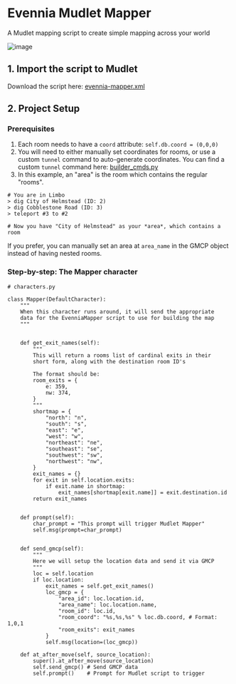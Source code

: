 # Evennia Mudlet Mapper

A Mudlet mapping script to create simple mapping across your world

![image](https://user-images.githubusercontent.com/4159679/162091771-a781de84-224c-4c90-ae70-b7f69c64c2b8.png)

## 1. Import the script to Mudlet

Download the script here: [evennia-mapper.xml](https://raw.githubusercontent.com/RodRitter/Evennia-Doodads/main/Evennia%20Mudlet%20Mapper/evennia-mapper.xml)

## 2. Project Setup

### Prerequisites

1. Each room needs to have a `coord` attribute: `self.db.coord = (0,0,0)`
2. You will need to either manually set coordinates for rooms, or use a custom `tunnel` command to auto-generate coordinates. You can find a custom `tunnel` command here: [builder_cmds.py](https://github.com/RodRitter/Evennia-Doodads/blob/main/Evennia%20Mudlet%20Mapper/builder_cmds.py)
3. In this example, an "area" is the room which contains the regular "rooms".

```
# You are in Limbo
> dig City of Helmstead (ID: 2)
> dig Cobblestone Road (ID: 3)
> teleport #3 to #2

# Now you have "City of Helmstead" as your *area*, which contains a room
```

If you prefer, you can manually set an area at `area_name` in the GMCP object instead of having nested rooms.

### Step-by-step: The Mapper character

```
# characters.py

class Mapper(DefaultCharacter):
    """
    When this character runs around, it will send the appropriate
    data for the EvenniaMapper script to use for building the map
    """


    def get_exit_names(self):
        """
        This will return a rooms list of cardinal exits in their
        short form, along with the destination room ID's

        The format should be:
        room_exits = {
            e: 359,
            nw: 374,
        }
        """
        shortmap = {
            "north": "n",
            "south": "s",
            "east": "e",
            "west": "w",
            "northeast": "ne",
            "southeast": "se",
            "southwest": "sw",
            "northwest": "nw",
        }
        exit_names = {}
        for exit in self.location.exits:
            if exit.name in shortmap:
                exit_names[shortmap[exit.name]] = exit.destination.id
        return exit_names


    def prompt(self):
        char_prompt = "This prompt will trigger Mudlet Mapper"
        self.msg(prompt=char_prompt)


    def send_gmcp(self):
        """
        Here we will setup the location data and send it via GMCP
        """
        loc = self.location
        if loc.location:
            exit_names = self.get_exit_names()
            loc_gmcp = {
                "area_id": loc.location.id,
                "area_name": loc.location.name,
                "room_id": loc.id,
                "room_coord": "%s,%s,%s" % loc.db.coord, # Format: 1,0,1
                "room_exits": exit_names
            }
            self.msg(location=(loc_gmcp))

    def at_after_move(self, source_location):
        super().at_after_move(source_location)
        self.send_gmcp() # Send GMCP data
        self.prompt()    # Prompt for Mudlet script to trigger
```
